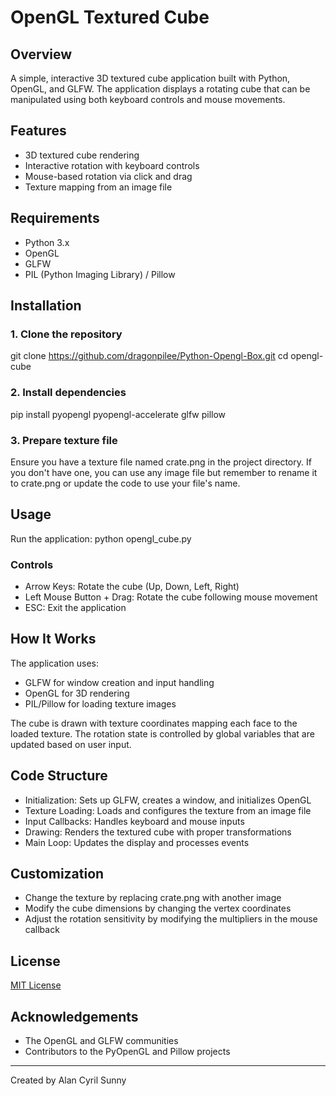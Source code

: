 # OpenGL Textured Cube

## Overview
A simple, interactive 3D textured cube application built with Python, OpenGL, and GLFW. The application displays a rotating cube that can be manipulated using both keyboard controls and mouse movements.


## Features
- 3D textured cube rendering
- Interactive rotation with keyboard controls
- Mouse-based rotation via click and drag
- Texture mapping from an image file

## Requirements
- Python 3.x
- OpenGL
- GLFW
- PIL (Python Imaging Library) / Pillow

## Installation

### 1. Clone the repository
git clone https://github.com/dragonpilee/Python-Opengl-Box.git
cd opengl-cube

### 2. Install dependencies
pip install pyopengl pyopengl-accelerate glfw pillow

### 3. Prepare texture file
Ensure you have a texture file named crate.png in the project directory. If you don't have one, you can use any image file but remember to rename it to crate.png or update the code to use your file's name.

## Usage

Run the application:
python opengl_cube.py

### Controls
- Arrow Keys: Rotate the cube (Up, Down, Left, Right)
- Left Mouse Button + Drag: Rotate the cube following mouse movement
- ESC: Exit the application

## How It Works

The application uses:
- GLFW for window creation and input handling
- OpenGL for 3D rendering
- PIL/Pillow for loading texture images

The cube is drawn with texture coordinates mapping each face to the loaded texture. The rotation state is controlled by global variables that are updated based on user input.

## Code Structure

- Initialization: Sets up GLFW, creates a window, and initializes OpenGL
- Texture Loading: Loads and configures the texture from an image file
- Input Callbacks: Handles keyboard and mouse inputs
- Drawing: Renders the textured cube with proper transformations
- Main Loop: Updates the display and processes events

## Customization

- Change the texture by replacing crate.png with another image
- Modify the cube dimensions by changing the vertex coordinates
- Adjust the rotation sensitivity by modifying the multipliers in the mouse callback

## License

[MIT License](LICENSE)

## Acknowledgements

- The OpenGL and GLFW communities
- Contributors to the PyOpenGL and Pillow projects

---

Created by Alan Cyril Sunny
